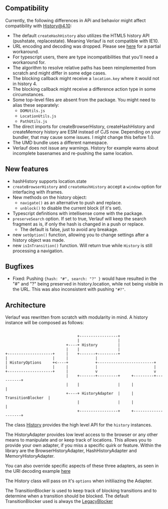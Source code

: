 ## Compatibility

Currently, the following differences in APi and behavior might affect compatibility with History@4.10:

-   The default `createHashHistory` also utilizes the HTML5 history API (pushstate, replacestate). Meaning Verlauf is not compatible with IE10.
-   URL encoding and decoding was dropped. Please see [here](./URI_Decoding.md) for a partial workaround.
-   For typescript users, there are type incompatibilities that you'll need a workaround for.
-   The algorithm to resolve relative paths has been reimplemented from scratch and might differ in some edge cases.
-   The blocking callback might receive a `location.key` where it would not in history 4.
-   The blocking callback might receive a difference action type in some circumstances.
-   Some top-level files are absent from the package. You might need to alias these separately:
    - `DOMUtils.js`
    - `LocationUtils.js`
    - `PathUtils.js`
-   The direct imports for createBrowserHistory, createHashHistory and createMemory history are ESM instead of CJS now. Depending on your bundler, that may cause some issues. I might change this before 1.0.
-   The UMD bundle uses a different namespace.
-   Verlauf does not issue any warnings. History for example warns about incomplete basenames and re-pushing the same location.

## New features

-   hashHistory supports location.state
-   `createBrowserHistory` and `createHashHistory` accept a `window` option for interfacing with iframes.
-   New methods on the history object:
    -   `navigate()` as an alternative to push and replace.
    -   `unblock()` to disable the current block (if it's set).
-   Typescript definitions with intellisense come with the package.
-   `preserveSearch` option. If set to true, Verlauf will keep the search fragment as is, if only the hash is changed in a push or replace.
    -   The default is false, just to avoid any breakage.
-   new `setOption()` function, allowing you to change settings after a history object was made.
-   new `isInTransition()` function. Will return true while `History` is still processing a navigation.

## Bugfixes

-   Fixed: Pushing `{hash: "#", search: "?" }` would have resulted in the "#" and "?" being preserved in history.location, while not being visible in the URL.
    This was also inconsistent with pushing `"#?"`.

## Architecture

Verlauf was rewritten from scratch with modularity in mind. A history instance will be composed as follows:

```

                                +-----------------+
                                |                 |
                           +----+ History         |
                           |    |                 |
+--------------------+     |    +-------+---------+
|                    |     |            |
| HistoryOptions     +<----+            +-------------------------+
|                    |     |            |                         |
+--------------------+     |            v                         v
                           |    +-------+---------+     +---------+----------+
                           |    |                 |     |                    |
                           +----+ HistoryAdapter  |     | TransitionBlocker  |
                                |                 |     |                    |
                                +-----------------+     +--------------------+

```

The class [History](./api/classes/history.md) provides the high level API for the `history` instances.

The HistoryAdapter provides low level access to the browser or any other means to manipulate and or keep track of locations. This allows you to provide your own adapter, if you miss a specific quirk or feature. Within the library are the BrowserHistoryAdapter, HashHistoryAdapter and MemoryHistoryAdapter.

You can also override specific aspects of these three adapters, as seen in the URI decoding example [here](./URI_Decoding.md)

The History class will pass on it's `options` when initiliazing the Adapter.

The TransitionBlocker is used to keep track of blocking transitions and to determine when a transition should be blocked. The default TransitionBlocker used is always the [LegacyBlocker](./api/README.md#legacyblocker)
